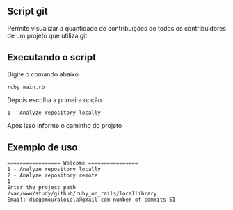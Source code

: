 ## Script git

Permite visualizar a quantidade de contribuições de todos os contribuidores de um projeto que utiliza git.

## Executando o script

Digite o comando abaixo

    ruby main.rb

Depois escolha a primeira opção

    1 - Analyze repository locally

Após isso informe o caminho do projeto

## Exemplo de uso

    ================= Welcome ================
    1 - Analyze repository locally
    2 - Analyze repository remote
    1
    Enter the project path
    /var/www/study/github/ruby_on_rails/locallibrary
    Email: diogomouraloiola@gmail.com number of commits 51
